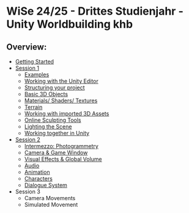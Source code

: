 # WiSe 24/25 - Drittes Studienjahr - Unity Worldbuilding khb

## Overview: 
- [Getting Started](gettingstarted.md)
- [Session 1](session1.md)
	- [Examples](examples.md)
	- [Working with the Unity Editor](session1.md#editor)
	- [Structuring your project](session1.md#structure)
	- [Basic 3D Objects](session1.md#basic3d)	
	- [Materials/ Shaders/ Textures](session1.md#materials)
	- [Terrain](session1.md#terrain)
	- [Working with imported 3D Assets](session1.md#3dassets)
	- [Online Sculpting Tools](session1.md#onlinetools)
	- [Lighting the Scene](session1.md#light)
	- [Working together in Unity](session1.md#workingtogether)
- [Session 2](session2.md)
	- [Intermezzo: Photogrammetry](session2.md#photogrammetry)
	- [Camera & Game Window](session2.md#camera)
	- [Visual Effects & Global Volume](session2.md#visualeffects)
	- [Audio](session2.md#audio)
	- [Animation](session2.md#animation)
	- [Characters](session2.md#characters)
	- [Dialogue System](session2.md#dialogue)
- Session 3 
	- Camera Movements
	- Simulated Movement
